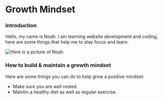 # Growth Mindset

### Introduction

Hello, my name is Noah. I am learning website development and coding, here are some things that help me to stay focus and learn:

![Here is a picture of Noah](https://www.elc.co.uk/medias/540451-540451-10-.jpg-1200Wx1200H?context=bWFzdGVyfGltYWdlc3wxMjczMzh8aW1hZ2UvanBlZ3xpbWFnZXMvaGE2L2g5Ny8xMTM2ODQ4NzI4ODg2Mi5qcGd8OTZiZGFjZmNiNzkwOTA2YWY2MWJlY2UwMWZkNjNiNjU2ZTI2MGFmMzk5MTIzNjFlNTZhZjIxZDA5YTU4M2FiYg)

### How to build & maintain a growth mindset

Here are some things you can do to help grow a positive mindset:

- Make sure you are well rested. 
- Maintin a healthy diet as well as regular exercise.

